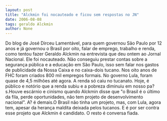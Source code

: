 ```yaml
---
layout: post
title: "Alckmin foi nocauteado e ficou sem respostas no JN"
date: 2006-08-08
tags: geraldo Alckmin
author: None
---
```

Do blog de José Dirceu
Lamentável, para quem governou São Paulo por 12 anos e já governou o Brasil por oito, falar de emprego, trabalho e renda, como tentou fazer Geraldo Alckmin na entrevista que deu ontem ao Jornal Nacional. Ele foi nocauteado. Não conseguiu prestar contas sobre a segurança pública e a educação em São Paulo, isso sem falar nos gastos de publicidade da Nossa Caixa e no caixa-dois tucano. Nos oito anos de FHC foram criados 800 mil empregos formais. No governo Lula, foram quase de 4,5 milhões até agora. A renda só caiu no tucanato. Hoje, é público e notório que a renda subiu e a pobreza diminuiu em nosso pa?s.Houve escárnio e cinismo quando Alckmin disse que \"o Brasil é o último da fila, perde oportunidades, não tem projeto de desenvolvimento nacional\". A? é demais.O Brasil não tinha um projeto, mas, com Lula, agora tem, apesar da herança maldita deixada pelos tucanos. E é por ser contra esse projeto que Alckmin é candidato. O resto é conversa fiada. 